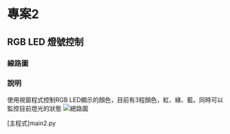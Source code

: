 # 專案2
## RGB LED 燈號控制
### 線路圖
### 說明
使用視窗程式控制RGB LED顯示的顏色，目前有3程顏色，紅、綠、藍。同時可以監控目前燈光的狀態
![總路圖](https://github.com/roberthsu2003/raspberry/blob/master/Firebase_GPIO_tkinter/4Button_RGBLED/0_1Button_RGBLED.png)

[主程式]main2.py